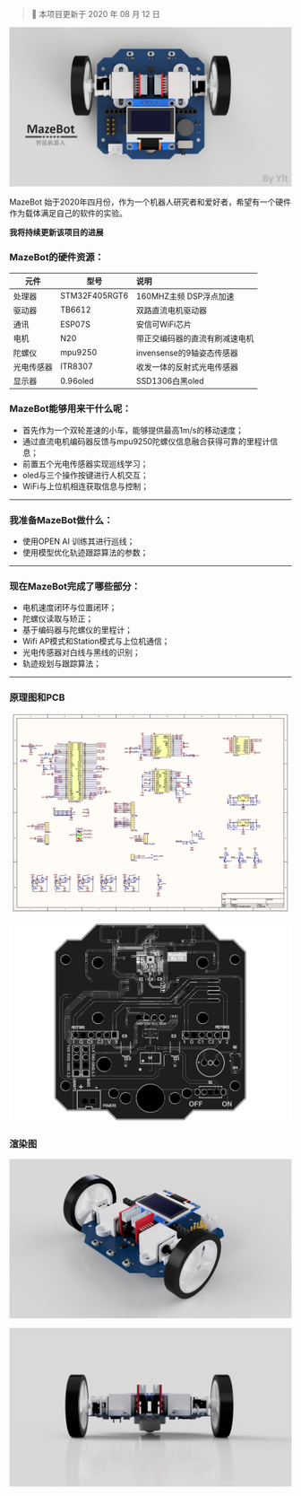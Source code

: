 > 📖 本项目更新于 2020 年 08 月 12 日

![Mazebot v1 Top_name](IMAGES/Top_name.png)

MazeBot 始于2020年四月份，作为一个机器人研究者和爱好者，希望有一个硬件作为载体满足自己的软件的实验。

**我将持续更新该项目的进展**

### MazeBot的硬件资源：

| 元件       | 型号          | 说明                           |
| ---------- | ------------- | :----------------------------- |
| 处理器     | STM32F405RGT6 | 160MHZ主频 DSP浮点加速         |
| 驱动器     | TB6612        | 双路直流电机驱动器             |
| 通讯       | ESP07S        | 安信可WiFi芯片                 |
| 电机       | N20           | 带正交编码器的直流有刷减速电机 |
| 陀螺仪     | mpu9250       | invensense的9轴姿态传感器      |
| 光电传感器 | ITR8307       | 收发一体的反射式光电传感器     |
| 显示器     | 0.96oled      | SSD1306白黑oled                |

<!-- more -->

### MazeBot能够用来干什么呢：

- 首先作为一个双轮差速的小车，能够提供最高1m/s的移动速度；
- 通过直流电机编码器反馈与mpu9250陀螺仪信息融合获得可靠的里程计信息；
- 前置五个光电传感器实现巡线学习；
- oled与三个操作按键进行人机交互；
- WiFi与上位机相连获取信息与控制；



---

### 我准备MazeBot做什么：

- 使用OPEN AI 训练其进行巡线；
- 使用模型优化轨迹跟踪算法的参数；

---

### 现在MazeBot完成了哪些部分：

- 电机速度闭环与位置闭环；
- 陀螺仪读取与矫正；
- 基于编码器与陀螺仪的里程计；
- Wifi AP模式和Station模式与上位机通信；
- 光电传感器对白线与黑线的识别；
- 轨迹规划与跟踪算法；

---

### 原理图和PCB

![sch](IMAGES/sch.png)

![pcb](IMAGES/pcb.png)

### 渲染图

![Mazebot v2 3](IMAGES/3.png)

![Mazebot v1 Front](IMAGES/Front.png)
